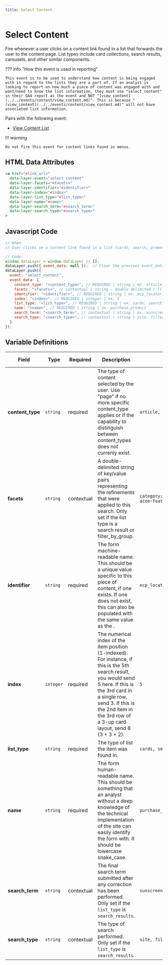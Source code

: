```yaml
---
title: Select Content
---
```


# Select Content

Fire whenever a user clicks on a content link found in a list that forwards the user to the content page. List types include card collections, search results, carousels, and other similar components.

??? info "How this event is used in reporting"

    This event is to be used to understand how content is being engaged with in regard to the lists they are a part of. If an analyst is looking to report on how much a piece of content was engaged with and want/need to know the list information, they must use "select_content" in their GA4 report as the event and NOT "[view_content](../../events/content/view_content.md)". This is because "[view_content](../../events/content/view_content.md)" will not have associated list information.

Pairs with the following event:
- [View Content List](../../events/content/view_content_list.md)

!!! warning

    Do not fire this event for content links found in menus.

## HTML Data Attributes

```html
<a href="<link_url>"
  data-layer-event="select_content"
  data-layer-facets="<facets>"
  data-layer-identifier="<identifier>"
  data-layer-index="<index>"
  data-layer-list_type="<list_type>"
  data-layer-name="<name>"
  data-layer-search_term="<search_term>"
  data-layer-search_type="<search_type>"
>
```

## Javascript Code

```js
// When:
// User clicks on a content link found in a list (cards, search, promotions...) that forwards to the content page

// Code:
window.dataLayer = window.dataLayer || [];
dataLayer.push({ event_data: null });  // Clear the previous event_data object.
dataLayer.push({
  event: "select_content",
  event_data: {
    content_type: "<content_type>", // REQUIRED | string | ex. article, blog, page	
    facets: "<facets>", // contextual | string - double delimited (:)(~) | category:skin_health~featured_as:best_seller	
    identifier: "<identifier>", // REQUIRED | string | ex. ecp_locator, free_trial
    index: "<index>", // REQUIRED | integer | ex. 5
    list_type: "<list_type>", // REQUIRED | string | ex. cards, search_results	
    name: "<name>", // REQUIRED | string | ex. purchase_product
    search_term: "<search_term>", // contextual | string | ex. sunscreen
    search_type: "<search_type>", // contextual | string | site, filter_by_group	
  }
});
```

## Variable Definitions

|Field|Type|Required|Description|Example|Maximum Length|
| --- | --- | --- | --- | --- | --- |
|**content_type**|`string`|required|The type of content selected by the user. Use "page" if no more specific content_type applies or if the capability to distinguish between content_types does not currenly exist.|`article, blog, page`|`100`|
|**facets**|`string`|contextual|A double-delimited string of key/value pairs representing the refinements that were applied to this search. Only set if the list type is a search result or filter_by_group.|`category:skin_health~skin_concern: acne~featured_as:best_seller`|`100`|
|**identifier**|`string`|required|The form machine-readable name. This should be a unique value specific to this piece of content, if one exists. If one does not exist, this can also be populated with the same value as the <name>.|`ecp_locator, free_trial`|`100`|
|**index**|`integer`|required|The numerical index of the item position (1-indexed). For instance, if this is the 5th search result, you would send 5 here. If this is the 3rd card in a single row, send 3. If this is the 2nd item in the 3rd row of a 3-up card layout, send 8 (3 + 3 + 2).|`5`|`100`|
|**list_type**|`string`|required|The type of list the item was found in.|`cards, search_results`|`100`|
|**name**|`string`|required|The form human-readable name. This should be something that an analyst without a deep knowledge of the technical implementation of the site can easily identify the form with. It should be lowercase snake_case.|`purchase_product`|`100`|
|**search_term**|`string`|contextual|The final search term submitted after any correction has been performed. Only set if the `list_type` is `search_results`.|`sunscreen`|`100`|
|**search_type**|`string`|contextual|The type of search performed. Only set if the `list_type` is `search_results`.|`site, filter_by_group`|`100`|
